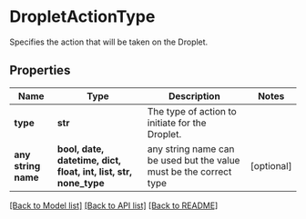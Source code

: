 # DropletActionType

Specifies the action that will be taken on the Droplet.

## Properties
Name | Type | Description | Notes
------------ | ------------- | ------------- | -------------
**type** | **str** | The type of action to initiate for the Droplet. | 
**any string name** | **bool, date, datetime, dict, float, int, list, str, none_type** | any string name can be used but the value must be the correct type | [optional]

[[Back to Model list]](../README.md#documentation-for-models) [[Back to API list]](../README.md#documentation-for-api-endpoints) [[Back to README]](../README.md)


